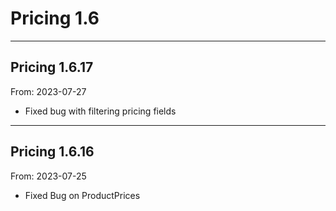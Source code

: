 # Pricing 1.6


---

## Pricing 1.6.17
From: 2023-07-27

* Fixed bug with filtering pricing fields

---

## Pricing 1.6.16
From: 2023-07-25

* Fixed Bug on ProductPrices